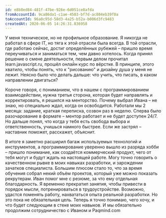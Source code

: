 ```yaml
---
id: e8b8ed84-481f-47be-926e-6d051ce8afda	
fromAccountId: 9ca86da1-c1ae-4503-bf7d-ac804eb39f0a	
toAccountId: 96a0c95d-58d3-4a25-b52a-b006d3fc9483
createdAt: 2020-06-05 14:26:31.836958
---
```


У меня техническое, но не профильное образование. Я никогда не работал в сфере IT, 
но тяга к этой отрасли была всегда. В той отрасли, где работаю сейчас, достиг определённых рубежей –
пришло время переучиваться и заниматься тем, чем давно хотелось. Когда принял решение о смене деятельности, 
первым делом прочитал learn.javascript.ru, прошёл онлайн курс по вёрстке. В принципе, этого хватило, 
чтобы понять, что к "рисованию" и дизайну душа у меня не лежит. Неясно было что делать дальше: что учить, 
что писать, в каком направлении двигаться?

Короче говоря, с пониманием, что в нашем с программированием взаимодействии, нужна третья сторона, 
которая будет направлять и корректировать, я решился на менторство. Почему выбрал Ивана – не знаю, 
но специально ждал, когда он освободится. Работали мы 2 месяца: задание, краткая переписка, 
созвон раз в неделю. Сперва было разочарование в формате – ментор работает и не будет доступен 24/7. 
Но дальше понял, что когда у тебя есть свобода выбора и ответственность, учишься намного быстрее. 
Если же застрял – наставник поможет, расскажет, объяснит.

В итоге я заметно расширил багаж используемых технологий и инструментов, а программирование 
уверенно вышло из разряда хобби – пришло понимание, как создаётся коммерческий продукт, чего от тебя
могут и будут ждать на настоящей работе. Могу точно говорить о качественном рывке в моих навыках 
разработки, и зарождении зачатков специалиста. Большим плюсом стало то, что за время обучения собрал
некий объём проектов, который уже можно показать рекрутерам. Иван помог мне с резюме, за что ему 
отдельная благодарность. Я временно прекратил занятия, чтобы привести в порядок мысли, потренироваться 
в трудоустройстве. Возможно, удастся поменять работу, нахвататься опыта реальной разработки. 
Но это пока не обязательная цель. Теперь я точно понимаю, чего хочу, и что будет следующим в стеке 
моих навыков. И мы обязательно продолжим сотрудничество с Иваном и Paqmind.com
